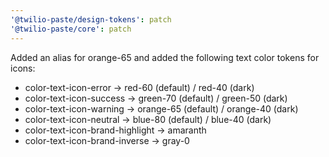```yaml
---
'@twilio-paste/design-tokens': patch
'@twilio-paste/core': patch
---
```


Added an alias for orange-65 and added the following text color tokens for icons:

- color-text-icon-error -> red-60 (default) / red-40 (dark)
- color-text-icon-success -> green-70 (default) / green-50 (dark)
- color-text-icon-warning -> orange-65 (default) / orange-40 (dark)
- color-text-icon-neutral -> blue-80 (default) / blue-40 (dark)
- color-text-icon-brand-highlight -> amaranth
- color-text-icon-brand-inverse -> gray-0
